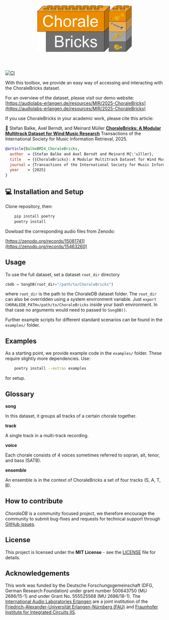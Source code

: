 <h1 align="center">
<img src="https://raw.githubusercontent.com/stefan-balke/choralebricks/refs/heads/main/docs/img/logo_cb.png" width="300">
</h1><br>

[![CI](https://github.com/stefan-balke/choralebricks/actions/workflows/python-package.yml/badge.svg)](https://github.com/stefan-balke/choralebricks/actions/workflows/python-package.yml)

With this toolbox, we provide an easy way of accessing and interacting with the ChoraleBricks dataset.

For an overview of the dataset, please visit our demo website:<br />
[https://audiolabs-erlangen.de/resources/MIR/2025-ChoraleBricks](https://audiolabs-erlangen.de/resources/MIR/2025-ChoraleBricks)

If you use ChoraleBricks in your academic work, please cite this article:

:blue_book: Stefan Balke, Axel Berndt, and Meinard Müller
[**ChoraleBricks: A Modular Multitrack Dataset for Wind Music Research**](#)
Transactions of the International Society for Music Information Retrieval, 2025.


```bibtex
@article{BalkeBM24_ChoraleBricks,
  author  = {Stefan Balke and Axel Berndt and Meinard M{\"u}ller},
  title   = {{ChoraleBricks}: A Modular Multitrack Dataset for Wind Music Research},
  journal = {Transactions of the International Society for Music Information Retrieval},
  year    = {2025}
}
```

## :computer: Installation and Setup

Clone repository, then:

```bash
    pip install poetry
    poetry install
```

Dowload the corresponding audio files from Zenodo:

[https://zenodo.org/records/15081741](https://zenodo.org/records/15463260)

## Usage

To use the full dataset, set a dataset `root_dir` directory

```python
cbdb = SongDB(root_dir="/path/to/ChoraleBricks")
```

where `root_dir` is the path to the ChoraleDB dataset folder.
The `root_dir` can also be overridden using a system environment variable.
Just ```export CHORALEDB_PATH=/path/to/ChoraleBricks``` inside your bash environment.
In that case no arguments would need to passed to `SongDB()`.

Further example scripts for different standard scenarios can be found in the `examples/` folder.

## Examples

As a starting point, we provide example code in the `examples/` folder.
These require slightly more dependencies. Use:
```bash
    poetry install --extras examples
```
for setup.

## Glossary

**song**

In this dataset, it groups all tracks of a certain chorale together.

**track**

A single track in a multi-track recording.

**voice**

Each chorale consists of 4 voices sometimes referred to sopran, alt, tenor, and bass (SATB).

**ensemble**

An ensemble is in the context of ChoraleBricks a set of four tracks (S, A, T, B).

## How to contribute

_ChoraleDB_ is a community focused project, we therefore encourage the community to submit bug-fixes and requests for technical support through [GitHub issues](https://github.com/stefan-balke/choralebricks/issues/new).

## License

This project is licensed under the **MIT License** - see the [LICENSE](./LICENSE) file for details.

## Acknowledgements

This work was funded by the Deutsche Forschungsgemeinschaft (DFG, German Research Foundation) under grant number 500643750 (MU 2686/15-1) and under Grant No. 555525568 (MU 2686/18-1).
The [International Audio Laboratories Erlangen](https://audiolabs-erlangen.de) are a joint institution of the [Friedrich-Alexander-Universität Erlangen-Nürnberg (FAU)](https://www.fau.eu) and [Fraunhofer Institute for Integrated Circuits IIS](https://www.iis.fraunhofer.de/en.html).
